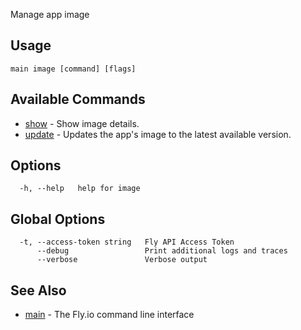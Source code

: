 Manage app image


## Usage
~~~
main image [command] [flags]
~~~

## Available Commands
* [show](/docs/flyctl/main-image-show/)	 - Show image details.
* [update](/docs/flyctl/main-image-update/)	 - Updates the app's image to the latest available version.

## Options

~~~
  -h, --help   help for image
~~~

## Global Options

~~~
  -t, --access-token string   Fly API Access Token
      --debug                 Print additional logs and traces
      --verbose               Verbose output
~~~

## See Also

* [main](/docs/flyctl/main/)	 - The Fly.io command line interface

